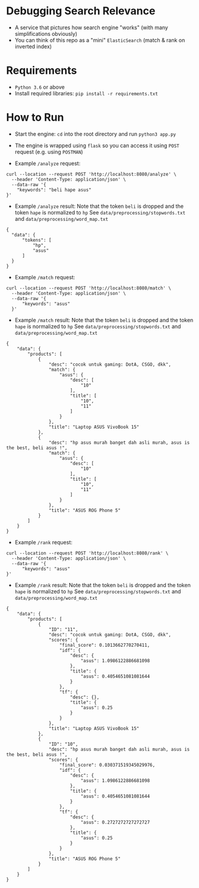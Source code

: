 # Debugging Search Relevance

- A service that pictures how search engine "works" (with many simplifications obviously)
- You can think of this repo as a "mini" `ElasticSearch` (match & rank on inverted index)

# Requirements

- `Python 3.6` or above
- Install required libraries: `pip install -r requirements.txt`

# How to Run

- Start the engine: `cd` into the root directory and run `python3 app.py`
- The engine is wrapped using `flask` so you can access it using `POST` request (e.g. using `POSTMAN`)

- Example `/analyze` request:
```
curl --location --request POST 'http://localhost:8080/analyze' \
  --header 'Content-Type: application/json' \
  --data-raw '{
    "keywords": "beli hape asus"
}'
```
- Example `/analyze` result:
Note that the token `beli` is dropped and the token `hape` is normalized to `hp`
See `data/preprocessing/stopwords.txt` and `data/preprocessing/word_map.txt`
```
{
  "data": {
      "tokens": [
          "hp",
          "asus"
      ]
  }
}
```

- Example `/match` request:
```
curl --location --request POST 'http://localhost:8080/match' \
  --header 'Content-Type: application/json' \
  --data-raw '{
      "keywords": "asus"
  }'
```
- Example `/match` result:
Note that the token `beli` is dropped and the token `hape` is normalized to `hp`
See `data/preprocessing/stopwords.txt` and `data/preprocessing/word_map.txt`
```
{
    "data": {
        "products": [
            {
                "desc": "cocok untuk gaming: DotA, CSGO, dkk",
                "match": {
                    "asus": {
                        "desc": [
                            "10"
                        ],
                        "title": [
                            "10",
                            "11"
                        ]
                    }
                },
                "title": "Laptop ASUS VivoBook 15"
            },
            {
                "desc": "hp asus murah banget dah asli murah, asus is the best, beli asus !",
                "match": {
                    "asus": {
                        "desc": [
                            "10"
                        ],
                        "title": [
                            "10",
                            "11"
                        ]
                    }
                },
                "title": "ASUS ROG Phone 5"
            }
        ]
    }
}
```

- Example `/rank` request:
```
curl --location --request POST 'http://localhost:8080/rank' \
  --header 'Content-Type: application/json' \
  --data-raw '{
      "keywords": "asus"
}'
```
- Example `/rank` result:
Note that the token `beli` is dropped and the token `hape` is normalized to `hp`
See `data/preprocessing/stopwords.txt` and `data/preprocessing/word_map.txt`
```
{
    "data": {
        "products": [
            {
                "ID": "11",
                "desc": "cocok untuk gaming: DotA, CSGO, dkk",
                "scores": {
                    "final_score": 0.1013662770270411,
                    "idf": {
                        "desc": {
                            "asus": 1.0986122886681098
                        },
                        "title": {
                            "asus": 0.4054651081081644
                        }
                    },
                    "tf": {
                        "desc": {},
                        "title": {
                            "asus": 0.25
                        }
                    }
                },
                "title": "Laptop ASUS VivoBook 15"
            },
            {
                "ID": "10",
                "desc": "hp asus murah banget dah asli murah, asus is the best, beli asus !",
                "scores": {
                    "final_score": 0.030371519345029976,
                    "idf": {
                        "desc": {
                            "asus": 1.0986122886681098
                        },
                        "title": {
                            "asus": 0.4054651081081644
                        }
                    },
                    "tf": {
                        "desc": {
                            "asus": 0.2727272727272727
                        },
                        "title": {
                            "asus": 0.25
                        }
                    }
                },
                "title": "ASUS ROG Phone 5"
            }
        ]
    }
}
```
